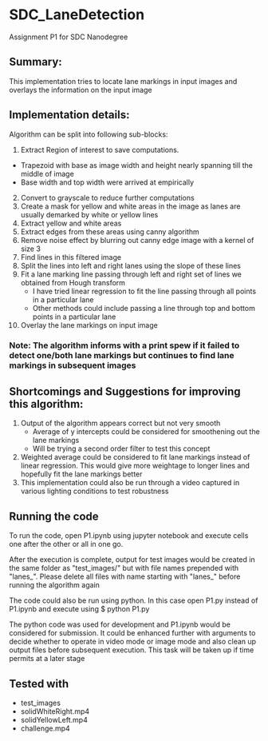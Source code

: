 # SDC_LaneDetection
Assignment P1 for SDC Nanodegree


## Summary:

This implementation tries to locate lane markings in input images and overlays the information on the input image



## Implementation details:
Algorithm can be split into following sub-blocks:

1. Extract Region of interest to save computations. 
  - Trapezoid with base as image width and height nearly spanning till the middle of image
  - Base width and top width were arrived at empirically
2. Convert to grayscale to reduce further computations
3. Create a mask for yellow and white areas in the image as lanes are usually demarked by white or yellow lines
4. Extract yellow and white areas
5. Extract edges from these areas using canny algorithm
6. Remove noise effect by blurring out canny edge image with a kernel of size 3
7. Find lines in this filtered image
8. Split the lines into left and right lanes using the slope of these lines
9. Fit a lane marking line passing through left and right set of lines we obtained from Hough transform
	- I have tried linear regression to fit the line passing through all points in a particular lane
    - Other methods could include passing a line through top and bottom points in a particular lane
10. Overlay the lane markings on input image
  
### Note: The algorithm informs with a print spew if it failed to detect one/both lane markings but continues to find lane markings in subsequent images


## Shortcomings and Suggestions for improving this algorithm:
1. Output of the algorithm appears correct but not very smooth
	- Average of y intercepts could be considered for smoothening out the lane markings
    - Will be trying a second order filter to test this concept
2. Weighted average could be considered to fit lane markings instead of linear regression. This would give more weightage to longer lines and hopefully fit the lane markings better
3. This implementation could also be run through a video captured in various lighting conditions to test robustness


## Running the code
To run the code, open P1.ipynb using jupyter notebook and execute cells one after the other or all in one go. 

After the execution is complete, output for test images would be created in the same folder as "test_images/" but with file names prepended with "lanes_". Please delete all files with name starting with "lanes_" before running the algorithm again

The code could also be run using python. In this case open P1.py instead of P1.ipynb and execute using 
$ python P1.py

The python code was used for development and P1.ipynb would be considered for submission. It could be enhanced further with arguments to decide whether to operate in video mode or image mode and also clean up output files before subsequent execution. This task will be taken up if time permits at a later stage

## Tested with  
- test_images
- solidWhiteRight.mp4
- solidYellowLeft.mp4
- challenge.mp4
